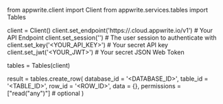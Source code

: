 from appwrite.client import Client
from appwrite.services.tables import Tables

client = Client()
client.set_endpoint('https://<REGION>.cloud.appwrite.io/v1') # Your API Endpoint
client.set_session('') # The user session to authenticate with
client.set_key('<YOUR_API_KEY>') # Your secret API key
client.set_jwt('<YOUR_JWT>') # Your secret JSON Web Token

tables = Tables(client)

result = tables.create_row(
    database_id = '<DATABASE_ID>',
    table_id = '<TABLE_ID>',
    row_id = '<ROW_ID>',
    data = {},
    permissions = ["read("any")"] # optional
)
